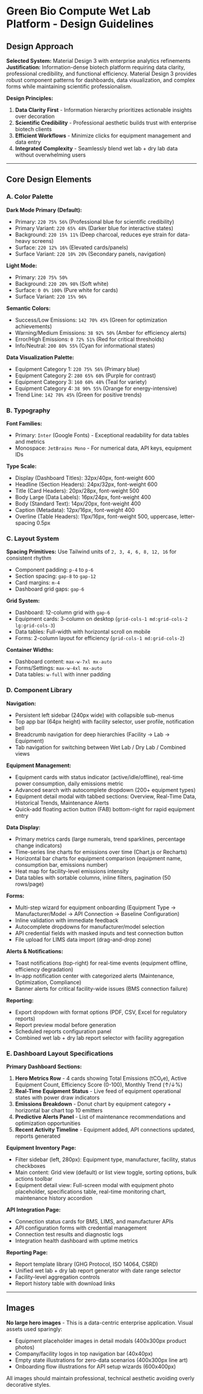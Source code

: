 # Green Bio Compute Wet Lab Platform - Design Guidelines

## Design Approach

**Selected System:** Material Design 3 with enterprise analytics refinements
**Justification:** Information-dense biotech platform requiring data clarity, professional credibility, and functional efficiency. Material Design 3 provides robust component patterns for dashboards, data visualization, and complex forms while maintaining scientific professionalism.

**Design Principles:**
1. **Data Clarity First** - Information hierarchy prioritizes actionable insights over decoration
2. **Scientific Credibility** - Professional aesthetic builds trust with enterprise biotech clients
3. **Efficient Workflows** - Minimize clicks for equipment management and data entry
4. **Integrated Complexity** - Seamlessly blend wet lab + dry lab data without overwhelming users

---

## Core Design Elements

### A. Color Palette

**Dark Mode Primary (Default):**
- Primary: `220 75% 56%` (Professional blue for scientific credibility)
- Primary Variant: `220 65% 48%` (Darker blue for interactive states)
- Background: `220 15% 11%` (Deep charcoal, reduces eye strain for data-heavy screens)
- Surface: `220 12% 16%` (Elevated cards/panels)
- Surface Variant: `220 10% 20%` (Secondary panels, navigation)

**Light Mode:**
- Primary: `220 75% 50%`
- Background: `220 20% 98%` (Soft white)
- Surface: `0 0% 100%` (Pure white for cards)
- Surface Variant: `220 15% 96%`

**Semantic Colors:**
- Success/Low Emissions: `142 70% 45%` (Green for optimization achievements)
- Warning/Medium Emissions: `38 92% 50%` (Amber for efficiency alerts)
- Error/High Emissions: `0 72% 51%` (Red for critical thresholds)
- Info/Neutral: `200 80% 55%` (Cyan for informational states)

**Data Visualization Palette:**
- Equipment Category 1: `220 75% 56%` (Primary blue)
- Equipment Category 2: `280 65% 60%` (Purple for contrast)
- Equipment Category 3: `160 60% 48%` (Teal for variety)
- Equipment Category 4: `38 90% 55%` (Orange for energy-intensive)
- Trend Line: `142 70% 45%` (Green for positive trends)

### B. Typography

**Font Families:**
- Primary: `Inter` (Google Fonts) - Exceptional readability for data tables and metrics
- Monospace: `JetBrains Mono` - For numerical data, API keys, equipment IDs

**Type Scale:**
- Display (Dashboard Titles): 32px/40px, font-weight 600
- Headline (Section Headers): 24px/32px, font-weight 600
- Title (Card Headers): 20px/28px, font-weight 500
- Body Large (Data Labels): 16px/24px, font-weight 400
- Body (Standard Text): 14px/20px, font-weight 400
- Caption (Metadata): 12px/16px, font-weight 400
- Overline (Table Headers): 11px/16px, font-weight 500, uppercase, letter-spacing 0.5px

### C. Layout System

**Spacing Primitives:** Use Tailwind units of `2, 3, 4, 6, 8, 12, 16` for consistent rhythm
- Component padding: `p-4` to `p-6`
- Section spacing: `gap-8` to `gap-12`
- Card margins: `m-4`
- Dashboard grid gaps: `gap-6`

**Grid System:**
- Dashboard: 12-column grid with `gap-6`
- Equipment cards: 3-column on desktop (`grid-cols-1 md:grid-cols-2 lg:grid-cols-3`)
- Data tables: Full-width with horizontal scroll on mobile
- Forms: 2-column layout for efficiency (`grid-cols-1 md:grid-cols-2`)

**Container Widths:**
- Dashboard content: `max-w-7xl mx-auto`
- Forms/Settings: `max-w-4xl mx-auto`
- Data tables: `w-full` with inner padding

### D. Component Library

**Navigation:**
- Persistent left sidebar (240px wide) with collapsible sub-menus
- Top app bar (64px height) with facility selector, user profile, notification bell
- Breadcrumb navigation for deep hierarchies (Facility → Lab → Equipment)
- Tab navigation for switching between Wet Lab / Dry Lab / Combined views

**Equipment Management:**
- Equipment cards with status indicator (active/idle/offline), real-time power consumption, daily emissions metric
- Advanced search with autocomplete dropdown (200+ equipment types)
- Equipment detail modal with tabbed sections: Overview, Real-Time Data, Historical Trends, Maintenance Alerts
- Quick-add floating action button (FAB) bottom-right for rapid equipment entry

**Data Display:**
- Primary metrics cards (large numerals, trend sparklines, percentage change indicators)
- Time-series line charts for emissions over time (Chart.js or Recharts)
- Horizontal bar charts for equipment comparison (equipment name, consumption bar, emissions number)
- Heat map for facility-level emissions intensity
- Data tables with sortable columns, inline filters, pagination (50 rows/page)

**Forms:**
- Multi-step wizard for equipment onboarding (Equipment Type → Manufacturer/Model → API Connection → Baseline Configuration)
- Inline validation with immediate feedback
- Autocomplete dropdowns for manufacturer/model selection
- API credential fields with masked inputs and test connection button
- File upload for LIMS data import (drag-and-drop zone)

**Alerts & Notifications:**
- Toast notifications (top-right) for real-time events (equipment offline, efficiency degradation)
- In-app notification center with categorized alerts (Maintenance, Optimization, Compliance)
- Banner alerts for critical facility-wide issues (BMS connection failure)

**Reporting:**
- Export dropdown with format options (PDF, CSV, Excel for regulatory reports)
- Report preview modal before generation
- Scheduled reports configuration panel
- Combined wet lab + dry lab report selector with facility aggregation

### E. Dashboard Layout Specifications

**Primary Dashboard Sections:**
1. **Hero Metrics Row** - 4 cards showing Total Emissions (tCO₂e), Active Equipment Count, Efficiency Score (0-100), Monthly Trend (↑/↓%)
2. **Real-Time Equipment Status** - Live feed of equipment operational states with power draw indicators
3. **Emissions Breakdown** - Donut chart by equipment category + horizontal bar chart top 10 emitters
4. **Predictive Alerts Panel** - List of maintenance recommendations and optimization opportunities
5. **Recent Activity Timeline** - Equipment added, API connections updated, reports generated

**Equipment Inventory Page:**
- Filter sidebar (left, 280px): Equipment type, manufacturer, facility, status checkboxes
- Main content: Grid view (default) or list view toggle, sorting options, bulk actions toolbar
- Equipment detail view: Full-screen modal with equipment photo placeholder, specifications table, real-time monitoring chart, maintenance history accordion

**API Integration Page:**
- Connection status cards for BMS, LIMS, and manufacturer APIs
- API configuration forms with credential management
- Connection test results and diagnostic logs
- Integration health dashboard with uptime metrics

**Reporting Page:**
- Report template library (GHG Protocol, ISO 14064, CSRD)
- Unified wet lab + dry lab report generator with date range selector
- Facility-level aggregation controls
- Report history table with download links

---

## Images

**No large hero images** - This is a data-centric enterprise application. Visual assets used sparingly:
- Equipment placeholder images in detail modals (400x300px product photos)
- Company/facility logos in top navigation bar (40x40px)
- Empty state illustrations for zero-data scenarios (400x300px line art)
- Onboarding flow illustrations for API setup wizards (600x400px)

All images should maintain professional, technical aesthetic avoiding overly decorative styles.